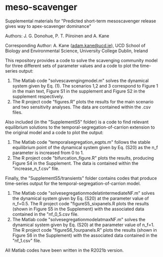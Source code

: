 # meso-scavenger

Supplemental materials for "Predicted short-term mesoscavenger release gives way to apex-scavenger dominance"

Authors: J. G. Donohue, P. T. Piiroinen and A. Kane 

Corresponding Author: A. Kane (adam.kane@ucd.ie), UCD School of Biology and Environmental Science, University College Dublin, Ireland


This repository provides a code to solve the scavenging community model for three different sets of parameter values and a code to plot the time-series output:

1. The Matlab code "solvescavengingmodel.m" solves the dynamical system given by Eq. (1). The scenarios 1,2 and 3 correspond to Figure 1 in the main text, Figure S1 in the supplement and Figure S2 in the supplement respectively.
2. The R project code "figures.R" plots the results for the main scenario and two sensitivity analyses. The data are contained within the .csv files.


Also included (in the "SupplementS5" folder) is a code to find relevant equilibrium solutions to the temporal-segregation-of-carrion extension to the original model and a code to plot the output:

1. The Matlab code "temporalsegregation_eqpts.m" follows the stable equilibrium point of the dynamical system given by Eq. (S20) as the n_f parameter is increased from 0 to 1.
2. The R project code "bifurcation_figure.R" plots the results, producing Figure S4 in the Supplement. The data is contained within the "increase_n_f.csv" file.


Finally, the "SupplementS5/transients" folder contains codes that produce time-series output for the temporal-segregation-of-carrion model. 

1. The Matlab code "solvesegregationmodelatintermediateNF.m" solves the dynamical system given by Eq. (S20) at the parameter value of n_f=0.5.  The R project code "figureS5_sixpanels.R plots the results (shown in Figure S5 in the Supplement) with the associated data contained in the "nf_0_5.csv file.
2. The Matlab code "solvesegregationmodelatmaxNF.m" solves the dynamical system given by Eq. (S20) at the parameter value of n_f=1. The R project code "figureS6_fourpanels.R" plots the results (shown in Figure S6 in the Supplement) with the associated data contained in the "nf_1.csv" file.

All Matlab codes have been written in the R2021b version.
